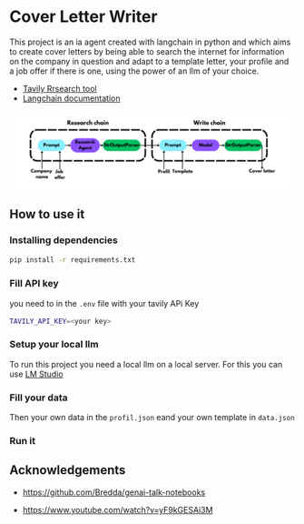 # Cover Letter Writer
This project is an ia agent created with langchain in python and which aims to create cover letters by being able to search the internet for information on the company in question and adapt to a template letter, your profile and a job offer if there is one, using the power of an llm of your choice.

 - [Tavily Rrsearch tool](https://app.tavily.com)
 - [Langchain documentation](https://python.langchain.com/docs/tutorials/)

![Chain graph](https://github.com/Gazeux33/CoverLetterWriter/blob/master/assets/graph_chain.png)



## How to use it

### Installing dependencies

```bash
pip install -r requirements.txt
```

### Fill API key
you need to in the ```.env``` file with your tavily APi Key
```bash 
TAVILY_API_KEY=<your key>
```
### Setup your local llm

To run this project you need a local llm on a local server. For this you can use [LM Studio](https://lmstudio.ai/)

### Fill your data

Then your own data in the ```profil.json``` eand your own template in ```data.json```

### Run it









## Acknowledgements

 - https://github.com/Bredda/genai-talk-notebooks

 - https://www.youtube.com/watch?v=yF9kGESAi3M
